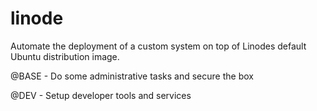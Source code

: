 # linode
Automate the deployment of a custom system on top of Linodes default Ubuntu distribution image.

@BASE - Do some administrative tasks and secure the box

@DEV - Setup developer tools and services
